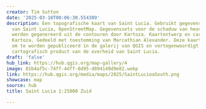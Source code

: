 ```yaml
---
creator: Tim Sutton
date: '2025-03-10T00:06:30.554389'
description: Een topografische kaart van Saint Lucia. Gebruikt gegevens van de overheid
  van Saint Lucia, OpenStreetMap. Gegevenssets voor de schaduw van heuvels en hoogte
  werden gegenereerd uit de contouren door Kartoza. Kaartontwerp en cartografie door
  Kartoza. Gedeeld met toestemming van Marcathian Alexander. Deze kaart is bewerkt
  om te worden gepubliceerd in de galerij van QGIS en vertegenwoordigt geen officieel
  cartografisch product van de overheid van Saint Lucia.
draft: 'false'
hub_link: https://hub.qgis.org/map-gallery/4
image: 81b4af5c-74ff-4dff-8d95-d894149d9e82.webp
link: https://hub.qgis.org/media/maps/2025/SaintLucioaSouth.png
showcase: map
source: hub
title: Saint Lucia 1:25000 Zuid

---
```

